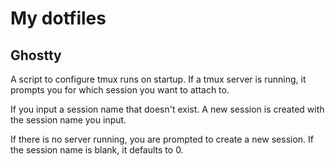 # My dotfiles

## Ghostty
A script to configure tmux runs on startup. If a tmux server is running, it prompts you for which session you want to attach to.

If you input a session name that doesn't exist. A new session is created with the session name you input.

If there is no server running, you are prompted to create a new session. If the session name is blank, it defaults to 0.

